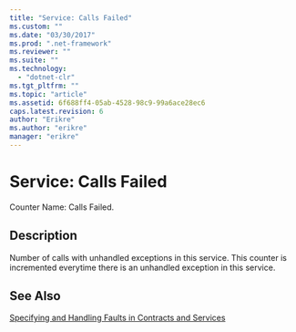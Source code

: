 ```yaml
---
title: "Service: Calls Failed"
ms.custom: ""
ms.date: "03/30/2017"
ms.prod: ".net-framework"
ms.reviewer: ""
ms.suite: ""
ms.technology: 
  - "dotnet-clr"
ms.tgt_pltfrm: ""
ms.topic: "article"
ms.assetid: 6f688ff4-05ab-4528-98c9-99a6ace28ec6
caps.latest.revision: 6
author: "Erikre"
ms.author: "erikre"
manager: "erikre"
---
```

# Service: Calls Failed
Counter Name: Calls Failed.  
  
## Description  
 Number of calls with unhandled exceptions in this service. This counter is incremented everytime there is an unhandled exception in this service.  
  
## See Also  
 [Specifying and Handling Faults in Contracts and Services](../../../../../docs/framework/wcf/specifying-and-handling-faults-in-contracts-and-services.md)
